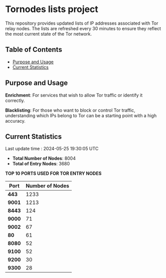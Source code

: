 # Tornodes lists project

This repository provides updated lists of IP addresses associated with Tor relay nodes. The lists are refreshed every 30 minutes to ensure they reflect the most current state of the Tor network.

## Table of Contents

- [Purpose and Usage](#purpose-and-usage)
- [Current Statistics](#current-statistics)


## Purpose and Usage

**Enrichment**: For services that wish to allow Tor traffic or identify it correctly.

**Blacklisting**: For those who want to block or control Tor traffic, understanding which IPs belong to Tor can be a starting point with a high accuracy.

## Current Statistics

Last update time : 2024-05-25 19:30:05 UTC

- **Total Number of Nodes**: 8004
- **Total of Entry Nodes**: 3680

**TOP 10 PORTS USED FOR TOR ENTRY NODES**

| **Port** | **Number of Nodes** |
|------|-----------------|
| **443**   | 1233  |
| **9001**   | 1213  |
| **8443**   | 124  |
| **9000**   | 71  |
| **9002**   | 67  |
| **80**   | 61  |
| **8080**   | 52  |
| **9100**   | 52  |
| **9200**   | 30  |
| **9300**   | 28  |

